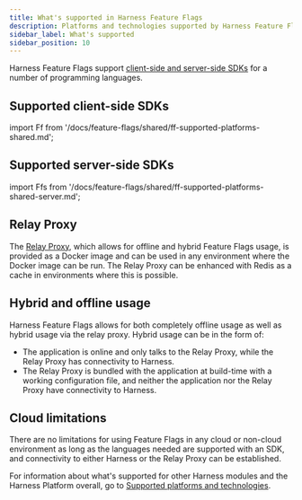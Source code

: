 ```yaml
---
title: What's supported in Harness Feature Flags
description: Platforms and technologies supported by Harness Feature Flags
sidebar_label: What's supported
sidebar_position: 10
---
```


Harness Feature Flags support [client-side and server-side SDKs](/docs/feature-flags/ff-sdks/sdk-overview/client-side-and-server-side-sdks.md) for a number of programming languages.

## Supported client-side SDKs


import Ff from '/docs/feature-flags/shared/ff-supported-platforms-shared.md';


<Ff />

## Supported server-side SDKs


import Ffs from '/docs/feature-flags/shared/ff-supported-platforms-shared-server.md';


<Ffs />


## Relay Proxy
The [Relay Proxy](/docs/feature-flags/relay-proxy/), which allows for offline and hybrid Feature Flags usage, is provided as a Docker image and can be used in any environment where the Docker image can be run. The Relay Proxy can be enhanced with Redis as a cache in environments where this is possible.

## Hybrid and offline usage

Harness Feature Flags allows for both completely offline usage as well as hybrid usage via the relay proxy. Hybrid usage can be in the form of:

- The application is online and only talks to the Relay Proxy, while the Relay Proxy has connectivity to Harness.
- The Relay Proxy is bundled with the application at build-time with a working configuration file, and neither the application nor the Relay Proxy have connectivity to Harness.

## Cloud limitations

There are no limitations for using Feature Flags in any cloud or non-cloud environment as long as the languages needed are supported with an SDK, and connectivity to either Harness or the Relay Proxy can be established.

For information about what's supported for other Harness modules and the Harness Platform overall, go to [Supported platforms and technologies](/docs/get-started/supported-platforms-and-technologies.md).
